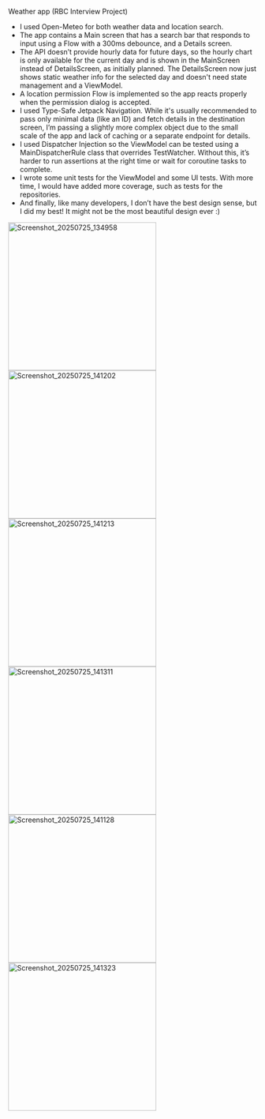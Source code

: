 Weather app (RBC Interview Project)

- I used Open-Meteo for both weather data and location search.
- The app contains a Main screen that has a search bar that responds to input using a Flow with a 300ms debounce, and a Details screen.
- The API doesn’t provide hourly data for future days, so the hourly chart is only available for the current day and is shown in the MainScreen instead of DetailsScreen, as initially planned. 
The DetailsScreen now just shows static weather info for the selected day and doesn't need state management and a ViewModel.
- A location permission Flow is implemented so the app reacts properly when the permission dialog is accepted.
- I used Type-Safe Jetpack Navigation. While it's usually recommended to pass only minimal data (like an ID) and fetch details in the destination screen, I’m passing a slightly more complex object due to the small scale of the app and lack of caching or a separate endpoint for details.
- I used Dispatcher Injection so the ViewModel can be tested using a MainDispatcherRule class that overrides TestWatcher. Without this, it’s harder to run assertions at the right time or wait for coroutine tasks to complete.
- I wrote some unit tests for the ViewModel and some UI tests. With more time, I would have added more coverage, such as tests for the repositories.
- And finally, like many developers, I don’t have the best design sense, but I did my best! It might not be the most beautiful design ever :)

<img width="300" alt="Screenshot_20250725_134958" src="https://github.com/user-attachments/assets/ac03fa1d-d1e6-46e6-b4f6-cb0765232187" />
<img width="300" alt="Screenshot_20250725_141202" src="https://github.com/user-attachments/assets/381e355b-2b11-4973-b1b4-a14563552ab1" />
<img width="300"  alt="Screenshot_20250725_141213" src="https://github.com/user-attachments/assets/5a3804d3-ca1f-4d27-a355-9edf9a4d327c" />
<img width="300" alt="Screenshot_20250725_141311" src="https://github.com/user-attachments/assets/65ab9d4e-7974-4a8a-b405-73c09401460c" />
<img width="300" alt="Screenshot_20250725_141128" src="https://github.com/user-attachments/assets/8028f1d4-6fa7-44f2-abef-85c8b40e37a7" />
<img width="300" alt="Screenshot_20250725_141323" src="https://github.com/user-attachments/assets/924d413d-28da-48e5-8f94-152e72dc289c" />

